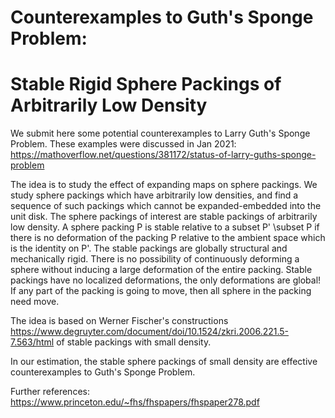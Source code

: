 # Counterexamples to Guth's Sponge Problem: 
# Stable Rigid Sphere Packings of Arbitrarily Low Density

We submit here some potential counterexamples to Larry Guth's Sponge Problem.
These examples were discussed in Jan 2021: https://mathoverflow.net/questions/381172/status-of-larry-guths-sponge-problem

The idea is to study the effect of expanding maps on sphere packings. 
We study sphere packings which have arbitrarily low densities, and find a sequence of such packings which cannot be expanded-embedded into the unit disk.
The sphere packings of interest are stable packings of arbitrarily low density. 
A sphere packing P is stable relative to a subset P' \subset P if there is no deformation of the packing P relative to the ambient space which is the identity on P'. The stable packings are globally structural and mechanically rigid. There is no possibility of continuously deforming a sphere without inducing a large deformation of the entire packing. Stable packings have no localized deformations, the only deformations are global! If any part of the packing is going to move, then all sphere in the packing need move.

The idea is based on Werner Fischer's constructions https://www.degruyter.com/document/doi/10.1524/zkri.2006.221.5-7.563/html of stable packings with small density.

In our estimation, the stable sphere packings of small density are effective counterexamples to Guth's Sponge Problem. 

Further references: 
https://www.princeton.edu/~fhs/fhspapers/fhspaper278.pdf


